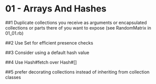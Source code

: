 # 01 - Arrays And Hashes
##1
Duplicate collections you receive as arguments
or encapsulated collections or parts there of you want to expose
(see RandomMatrix in 01_01.rb)

##2
Use Set for efficient presence checks

##3
Consider using a default hash value

##4
Use Hash#fetch over Hash#[]

##5
prefer decorating collections instead of inheriting from collection classes


